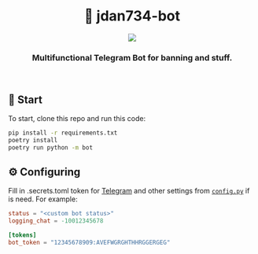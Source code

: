 <div align="center">
  <h1>🤖 jdan734-bot</h1>
  <a href="https://t.me/seogegel" target="__blank"><img src="https://img.shields.io/badge/Telegram-Bot-blue.svg?logo=telegram"></a><br/>
  <h3>Multifunctional Telegram Bot for banning and stuff.</h3>
</div><br>

## 🚀 Start
To start, clone this repo and run this code:
```sh
pip install -r requirements.txt
poetry install
poetry run python -m bot
```

## ⚙️ Configuring
Fill in .secrets.toml token for [Telegram](t.me/BotFather) and other settings from [`config.py`](https://github.com/seocringe/seocringe_bot/blob/nightly/bot/config/config.py) if is need. For example:

```toml
status = "<custom bot status>"
logging_chat = -10012345678

[tokens]
bot_token = "12345678909:AVEFWGRGHTHHRGGERGEG"
```
